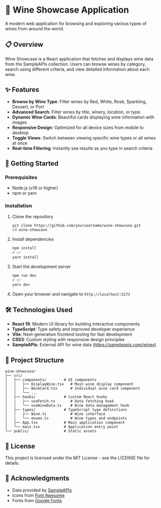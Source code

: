 # 🍷 Wine Showcase Application

A modern web application for browsing and exploring various types of wines from around the world.

## 📋 Overview

Wine Showcase is a React application that fetches and displays wine data from the SampleAPIs collection. Users can browse wines by category, search using different criteria, and view detailed information about each wine.

## ✨ Features

- **Browse by Wine Type**: Filter wines by Red, White, Rosé, Sparkling, Dessert, or Port
- **Advanced Search**: Filter wines by title, winery, location, or type
- **Dynamic Wine Cards**: Beautiful cards displaying wine information with images
- **Responsive Design**: Optimized for all device sizes from mobile to desktop
- **Toggle Views**: Switch between viewing specific wine types or all wines at once
- **Real-time Filtering**: Instantly see results as you type in search criteria

## 🚀 Getting Started

### Prerequisites

- Node.js (v18 or higher)
- npm or yarn

### Installation

1. Clone the repository
   ```bash
   git clone https://github.com/yourusername/wine-showcase.git
   cd wine-showcase
   ```

2. Install dependencies
   ```bash
   npm install
   # or
   yarn install
   ```

3. Start the development server
   ```bash
   npm run dev
   # or
   yarn dev
   ```

4. Open your browser and navigate to `http://localhost:5173`

## 🛠️ Technologies Used

- **React 19**: Modern UI library for building interactive components
- **TypeScript**: Type safety and improved developer experience
- **Vite**: Next-generation frontend tooling for fast development
- **CSS3**: Custom styling with responsive design principles
- **SampleAPIs**: External API for wine data (https://sampleapis.com/wines)

## 🧩 Project Structure

```
wine-showcase/
├── src/
│   ├── components/        # UI components
│   │   ├── DisplayWine.tsx   # Main wine display component
│   │   ├── WineCard.tsx      # Individual wine card component
│   │   └── ...
│   ├── hooks/             # Custom React hooks
│   │   ├── useFetch.ts       # Data fetching hook
│   │   └── useWineData.ts    # Wine data management hook
│   ├── types/             # TypeScript type definitions
│   │   ├── Wine.ts           # Wine interface
│   │   └── enums.ts          # Wine types and endpoints
│   ├── App.tsx            # Main application component
│   └── main.tsx           # Application entry point
└── public/                # Static assets
```

## 📄 License

This project is licensed under the MIT License - see the LICENSE file for details.

## 👏 Acknowledgments

- Data provided by [SampleAPIs](https://sampleapis.com)
- Icons from [Font Awesome](https://fontawesome.com)
- Fonts from [Google Fonts](https://fonts.google.com)
